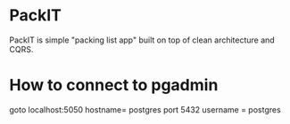 # PackIT
PackIT is simple "packing list app" built on top of clean architecture and CQRS.

# How to connect to pgadmin
goto localhost:5050
hostname= postgres
port 5432
username = postgres

